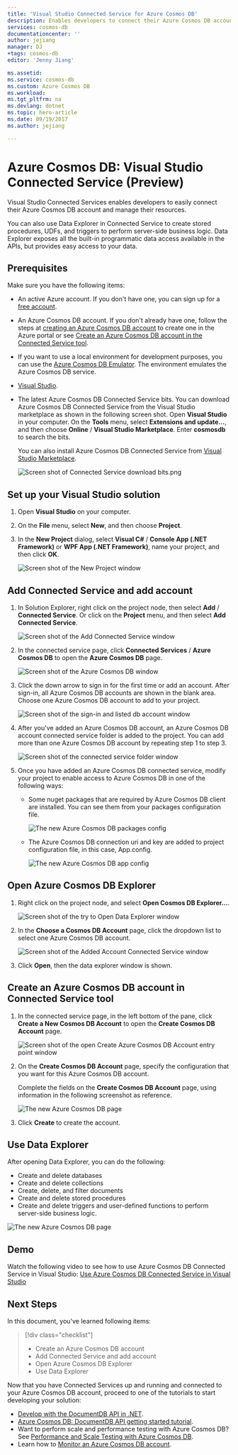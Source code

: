 ```yaml
---
title: 'Visual Studio Connected Service for Azure Cosmos DB'
description: Enables developers to connect their Azure Cosmos DB account easily and manage resources through Visual Studio Connected Services
services: cosmos-db
documentationcenter: ''
author: jejiang
manager: DJ
+tags: cosmos-db 
editor: 'Jenny Jiang'

ms.assetid: 
ms.service: cosmos-db
ms.custom: Azure Cosmos DB 
ms.workload: 
ms.tgt_pltfrm: na
ms.devlang: dotnet
ms.topic: hero-article
ms.date: 09/19/2017
ms.author: jejiang

---
```

# Azure Cosmos DB: Visual Studio Connected Service (Preview)

Visual Studio Connected Services enables developers to easily connect their Azure Cosmos DB account and manage their resources.

You can also use Data Explorer in Connected Service to create stored procedures, UDFs, and triggers to perform server-side business logic. Data Explorer exposes all the built-in programmatic data access available in the APIs, but provides easy access to your data.

## Prerequisites

Make sure you have the following items:

* An active Azure account. If you don't have one, you can sign up for a [free account](https://azure.microsoft.com/free/). 
* An Azure Cosmos DB account. If you don't already have one, follow the steps at [creating an Azure Cosmos DB account](create-documentdb-dotnet.md) to create one in the Azure portal or see [Create an Azure Cosmos DB account in the Connected Service tool](#Create-an-Azure-Cosmo-DB-account-in-Connected-Service-tool). 
* If you want to use a local environment for development purposes, you can use the [Azure Cosmos DB Emulator](local-emulator.md). The environment emulates the Azure Cosmos DB service.
* [Visual Studio](http://www.visualstudio.com/).
* The latest Azure Cosmos DB Connected Service bits. You can download Azure Cosmos DB Connected Service from the Visual Studio marketplace as shown in the following screen shot. Open **Visual Studio** in your computer. On the **Tools** menu, select **Extensions and update...**, and then choose **Online** / **Visual Studio Marketplace**. Enter **cosmosdb** to search the bits.

    You can also install Azure Cosmos DB Connected Service from [Visual Studio Marketplace](https://go.microsoft.com/fwlink/?linkid=858709).

    ![Screen shot of Connected Service download bits.png](./media/connected-service/connected-service-downloadbits.png) 

## <a id="SetupVS"></a>Set up your Visual Studio solution
1. Open **Visual Studio** on your computer.
2. On the **File** menu, select **New**, and then choose **Project**.
3. In the **New Project** dialog, select **Visual C#** / **Console App (.NET Framework)** or **WPF App (.NET Framework)**, name your project, and then click **OK**.

    ![Screen shot of the New Project window](./media/connected-service/connected-service-new-project.png)
    
## Add Connected Service and add account
1. In Solution Explorer, right click on the project node, then select **Add** / **Connected Service**. Or click on the **Project** menu, and then select **Add Connected Service**.

    ![Screen shot of the Add Connected Service window](./media/connected-service/connected-service-add-connectedservice-rightclick.png)
2. In the connected service page, click **Connected Services** / **Azure Cosmos DB** to open the **Azure Cosmos DB** page.

    ![Screen shot of the Azure Cosmos DB window](./media/connected-service/connected-service-choose-azure-cosmosdb.png)
3. Click the down arrow to sign in for the first time or add an account. After sign-in, all Azure Cosmos DB accounts are shown in the blank area. Choose one Azure Cosmos DB account to add to your project.

    ![Screen shot of the sign-in and listed db account window](./media/connected-service/connected-service-add-db-account.png)
4. After you've added an Azure Cosmos DB account, an Azure Cosmos DB account connected service folder is added to the project. You can add more than one Azure Cosmos DB account by repeating step 1 to step 3.

    ![Screen shot of the connected service folder window](./media/connected-service/connected-service-add-connectedservice-folder.png)

5. Once you have added an Azure Cosmos DB connected service, modify your project to enable access to Azure Cosmos DB in one of the following ways:

    * Some nuget packages that are required by Azure Cosmos DB client are installed. You can see them from your packages configuration file. 

        ![The new Azure Cosmos DB packages config](./media/connected-service/connected-service-packages-config.png)   
    
    * The Azure Cosmos DB connection uri and key are added to project configuration file, in this case, App.config. 

        ![The new Azure Cosmos DB app config](./media/connected-service/connected-service-app-config.png) 

## Open Azure Cosmos DB Explorer
1. Right click on the project node, and select **Open Cosmos DB Explorer...**.

    ![Screen shot of the try to Open Data Explorer window](./media/connected-service/connected-service-right-click-open-data-exporer.png)
2. In the **Choose a Cosmos DB Account** page, click the dropdown list to select one Azure Cosmos DB account.

    ![Screen shot of the Added Account Connected Service window](./media/connected-service/connected-service-open-explorer.png)
3. Click **Open**, then the data explorer window is shown.

## <a id="Create-an-Azure-Cosmo-DB-account-in-Connected-Service-tool"></a>Create an Azure Cosmos DB account in Connected Service tool
1. In the connected service page, in the left bottom of the pane, click **Create a New Cosmos DB Account** to open the **Create Cosmos DB Account** page.

    ![Screen shot of the open Create Azure Cosmos DB Account entry point window](./media/connected-service/connected-service-click-new-db-account.png)
2. On the **Create Cosmos DB Account** page, specify the configuration that you want for this Azure Cosmos DB account.

    Complete the fields on the **Create Cosmos DB Account** page, using information in the following screenshot as reference. 
 
    ![The new Azure Cosmos DB page](./media/connected-service/connected-service-create-new-account.png)        
3. Click **Create** to create the account.

## Use Data Explorer

After opening Data Explorer, you can do the following:
* Create and delete databases
* Create and delete collections
* Create, delete, and filter documents
* Create and delete stored procedures
* Create and delete triggers and user-defined functions to perform server-side business logic. 

![The new Azure Cosmos DB page](./media/connected-service/connected-service-dataexplorerui.png)

## Demo

Watch the following video to see how to use Azure Cosmos DB Connected Service in Visual Studio: [Use Azure Cosmos DB Connected Service in Visual Studio](https://go.microsoft.com/fwlink/?linkid=858711)

## Next Steps
In this document, you've learned following items:

> [!div class="checklist"]
> * Create an Azure Cosmos DB account
> * Add Connected Service and add account
> * Open Azure Cosmos DB Explorer
> * Use Data Explorer

Now that you have Connected Services up and running and connected to your Azure Cosmos DB account, proceed to one of the tutorials to start developing your solution:

* [Develop with the DocumentDB API in .NET](tutorial-develop-documentdb-dotnet.md).
* [Azure Cosmos DB: DocumentDB API getting started tutorial](documentdb-get-started.md).
* Want to perform scale and performance testing with Azure Cosmos DB? See [Performance and Scale Testing with Azure Cosmos DB](performance-testing.md).
* Learn how to [Monitor an Azure Cosmos DB account](monitor-accounts.md).

